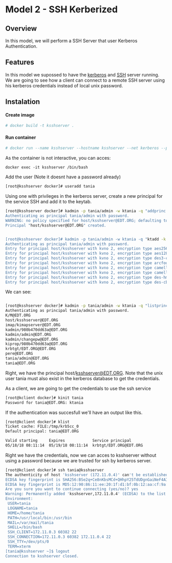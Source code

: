 # Model 2 - SSH Kerberized

## Overview

In this model, we will perform a SSH Server that user Kerberos Authentication.

## Features

In this model we supossed to have the [kerberos](https://github.com/isx434324/kerberosproject/tree/master/backendClassic/krb.edt.org) and [SSH](https://github.com/isx434324/kerberosproject/tree/master/backendClassic/ksshserver) server running.
We are going to see how a client can connect to a remote SSH server using his kerberos credentials instead of local unix password.

## Instalation

#### Create image

 ```bash
 # docker build -t ksshserver .
 ```

#### Run container
 ```bash
 # docker run --name ksshserver --hostname ksshserver --net kerberos --privileged --ip 172.11.0.4  -d ksshserver
 ```

As the container is not interactive, you can acces:

    docker exec -it ksshserver /bin/bash

Add the user (Note it doesnt have a password already)
 ```bash
[root@ksshserver docker]# useradd tania
 ```

Using one with privileges in the kerberos server, create a new principal for the service SSH and add it to the keytab.

 ```bash
[root@ksshserver docker]# kadmin -p tania/admin -w ktania -q "addprinc -rand>
Authenticating as principal tania/admin with password.
WARNING: no policy specified for host/ksshserver@EDT.ORG; defaulting to no policy
Principal "host/ksshserver@EDT.ORG" created.
 
 
[root@ksshserver docker]# kadmin -p tania/admin -w ktania -q "ktadd -k /etc/krb5.keytab host/ksshserver"
 Authenticating as principal tania/admin with password.
Entry for principal host/ksshserver with kvno 2, encryption type aes256-cts-hmac-sha1-96 added to keytab WRFILE:/etc/krb5.keytab.
Entry for principal host/ksshserver with kvno 2, encryption type aes128-cts-hmac-sha1-96 added to keytab WRFILE:/etc/krb5.keytab.
Entry for principal host/ksshserver with kvno 2, encryption type des3-cbc-sha1 added to keytab WRFILE:/etc/krb5.keytab.
Entry for principal host/ksshserver with kvno 2, encryption type arcfour-hmac added to keytab WRFILE:/etc/krb5.keytab.
Entry for principal host/ksshserver with kvno 2, encryption type camellia256-cts-cmac added to keytab WRFILE:/etc/krb5.keytab.
Entry for principal host/ksshserver with kvno 2, encryption type camellia128-cts-cmac added to keytab WRFILE:/etc/krb5.keytab.
Entry for principal host/ksshserver with kvno 2, encryption type des-hmac-sha1 added to keytab WRFILE:/etc/krb5.keytab.
Entry for principal host/ksshserver with kvno 2, encryption type des-cbc-md5 added to keytab WRFILE:/etc/krb5.keytab.

 ```
We can see:

 ```bash

[root@ksshserver docker]# kadmin -p tania/admin -w ktania -q "listprincs"
Authenticating as principal tania/admin with password.
K/M@EDT.ORG
host/ksshserver@EDT.ORG
imap/kimapserver@EDT.ORG
kadmin/980b470dd63a@EDT.ORG
kadmin/admin@EDT.ORG
kadmin/changepw@EDT.ORG
kiprop/980b470dd63a@EDT.ORG
krbtgt/EDT.ORG@EDT.ORG
pere@EDT.ORG
tania/admin@EDT.ORG
tania@EDT.ORG

 ```
 
Right, we have the principal host/ksshserver@EDT.ORG.
Note that the unix user tania must also exist in the kerberos database to get the credentials.


As a client, we are going to get the credentials to use the ssh service
 ```bash
[root@kclient docker]# kinit tania
Password for tania@EDT.ORG: ktania
 ```
 
If the authentication was succesfull we'll have an output like this.
  ```bash
[root@kclient docker]# klist
Ticket cache: FILE:/tmp/krb5cc_0
Default principal: tania@EDT.ORG

Valid starting     Expires            Service principal
05/18/18 08:11:14  05/19/18 08:11:14  krbtgt/EDT.ORG@EDT.ORG

 ```


Right we have the credentials, now we can acces to ksshserver without using a password because we are trusted for ssh by kerberos server.

 ```bash
 [root@kclient docker]# ssh tania@ksshserver
The authenticity of host 'ksshserver (172.11.0.4)' can't be established.
ECDSA key fingerprint is SHA256:BSe2q+Ce8nKbsMCd+QHhpY25TdUDgnGaiNeF4AItyPA.
ECDSA key fingerprint is MD5:12:90:86:11:ee:20:1f:d1:bf:0b:12:aa:cf:9a:33:31.
Are you sure you want to continue connecting (yes/no)? yes
Warning: Permanently added 'ksshserver,172.11.0.4' (ECDSA) to the list of known hosts.
Environment:
  USER=tania
  LOGNAME=tania
  HOME=/home/tania
  PATH=/usr/local/bin:/usr/bin
  MAIL=/var/mail/tania
  SHELL=/bin/bash
  SSH_CLIENT=172.11.0.3 60382 22
  SSH_CONNECTION=172.11.0.3 60382 172.11.0.4 22
  SSH_TTY=/dev/pts/0
  TERM=xterm
[tania@ksshserver ~]$ logout
Connection to ksshserver closed.
 ```
